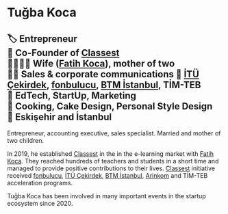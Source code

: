 # Tuğba Koca  

🏷 Entrepreneur  
🏢 Co-Founder of [Classest](https://classest.com)  
👨‍👩‍👧‍👦 Wife ([Fatih Koca](https://fatih.koca.app)), mother of two  
👨‍💼 Sales & corporate communications 
🚀 [İTÜ Çekirdek](https://itucekirdek.com), [fonbulucu](http://invest.fonbulucu.com/classest), [BTM İstanbul](https://btm.istanbul/girisimler/classest), TİM-TEB   
🔎 EdTech, StartUp, Marketing  
🥘 Cooking, Cake Design, Personal Style Design  
📍 Eskişehir and İstanbul
--
Entrepreneur, accounting executive, sales specialist. Married and mother of two children. 

In 2019, he established [Classest](https://classest.com) in the in the e-learning market with [Fatih Koca](https://tugba.koca.app). They reached hundreds of teachers and students in a short time and managed to provide positive contributions to their lives. [Classest](https://classest.com) initiative received [fonbulucu](http://invest.fonbulucu.com/classest), [İTÜ Çekirdek](https://itucekirdek.com), [BTM İstanbul](https://btm.istanbul/girisimler/classest), [Arinkom](https://arinkom.anadolu.edu.tr/girisimcilik/startuplarimiz-detay/ayza-yazilim) and TİM-TEB acceleration programs. 

Tuğba Koca has been involved in many important events in the startup ecosystem since 2020.